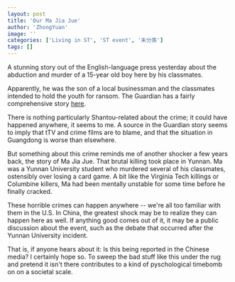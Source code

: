 ```yaml
---
layout: post
title: 'Our Ma Jia Jue'
author: 'ZhongYuan'
image: ''
categories: ['Living in ST', 'ST event', '未分类']
tags: []
---
```


A stunning story out of the English-language press yesterday about the abduction and murder of a 15-year old boy here by his classmates. 

Apparently, he was the son of a local businessman and the classmates intended to hold the youth for ransom. The Guardian has a fairly comprehensive story [here](http://www.guardian.co.uk/international/story/0,,2236312,00.html?gusrc=rss&feed=12).

There is nothing particularly Shantou-related about the crime; it could have happened anywhere, it seems to me. A source in the Guardian story seems to imply that tTV and crime films are to blame, and that the situation in Guangdong is worse than elsewhere. 

But something about this crime reminds me of another shocker a few years back, the story of Ma Jia Jue. That brutal killing took place in Yunnan. Ma was a Yunnan University student who murdered several of his classmates, ostensibly over losing a card game. A bit like the Virginia Tech killings or Columbine killers, Ma had been mentally unstable for some time before he finally cracked. 

These horrible crimes can happen anywhere -- we're all too familiar with them in the U.S. In China, the greatest shock may be to realize they can happen here as well. If anything good comes out of it, it may be a public discussion about the event, such as the debate that occurred after the Yunnan University incident.

That is, if anyone hears about it: Is this being reported in the Chinese media? I certainly hope so. To sweep the bad stuff like this under the rug and pretend it isn't there contributes to a kind of pyschological timebomb on on a societal scale.